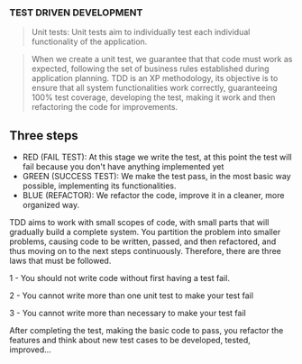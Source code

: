 ### TEST DRIVEN DEVELOPMENT

> Unit tests: Unit tests aim to individually test each individual functionality of the application.

> When we create a unit test, we guarantee that that code must work as expected, following the set of business rules established during application planning. TDD is an XP methodology, its objective is to ensure that all system functionalities work correctly, guaranteeing 100% test coverage, developing the test, making it work and then refactoring the code for improvements.

## Three steps

- RED (FAIL TEST): At this stage we write the test, at this point the test will fail because you don't have anything implemented yet
- GREEN (SUCCESS TEST): We make the test pass, in the most basic way possible, implementing its functionalities.
- BLUE (REFACTOR): We refactor the code, improve it in a cleaner, more organized way.

TDD aims to work with small scopes of code, with small parts that will gradually build a complete system. You partition the problem into smaller problems, causing code to be written, passed, and then refactored, and thus moving on to the next steps continuously. Therefore, there are three laws that must be followed.

1 - You should not write code without first having a test fail.

2 - You cannot write more than one unit test to make your test fail

3 - You cannot write more than necessary to make your test fail

After completing the test, making the basic code to pass, you refactor the features and think about new test cases to be developed, tested, improved...
